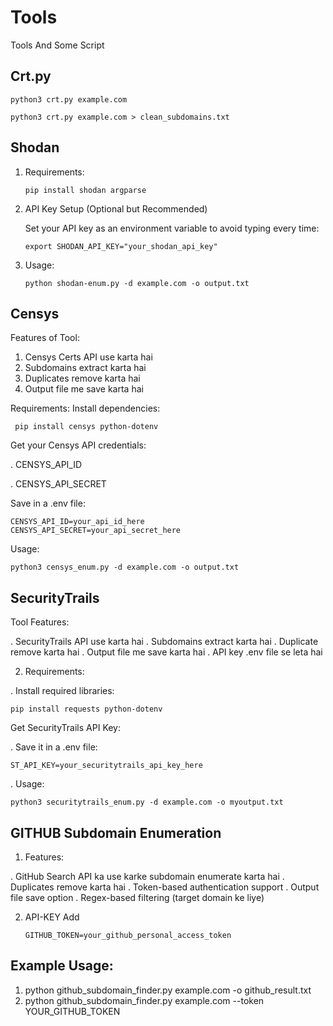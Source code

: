 # Tools
Tools And Some Script

## Crt.py 

    python3 crt.py example.com

    python3 crt.py example.com > clean_subdomains.txt


## Shodan 

1. Requirements:

       pip install shodan argparse

2. API Key Setup (Optional but Recommended)
   
    Set your API key as an environment variable to avoid typing every time:

       export SHODAN_API_KEY="your_shodan_api_key"
   
4. Usage:

       python shodan-enum.py -d example.com -o output.txt

## Censys

Features of Tool: 

1. Censys Certs API use karta hai
2. Subdomains extract karta hai
3. Duplicates remove karta hai
4. Output file me save karta hai

Requirements: 
Install dependencies:

     pip install censys python-dotenv

Get your Censys API credentials:

. CENSYS_API_ID

. CENSYS_API_SECRET

Save in a .env file:

    CENSYS_API_ID=your_api_id_here
    CENSYS_API_SECRET=your_api_secret_here

 Usage: 

    python3 censys_enum.py -d example.com -o output.txt


## SecurityTrails

 Tool Features:

. SecurityTrails API use karta hai
. Subdomains extract karta hai
. Duplicate remove karta hai
. Output file me save karta hai
. API key .env file se leta hai


2. Requirements:
   
. Install required libraries:

    pip install requests python-dotenv

Get SecurityTrails API Key:

. Save it in a .env file:

    ST_API_KEY=your_securitytrails_api_key_here

. Usage: 

    python3 securitytrails_enum.py -d example.com -o myoutput.txt


## GITHUB Subdomain Enumeration 

1. Features:

. GitHub Search API ka use karke subdomain enumerate karta hai
. Duplicates remove karta hai
. Token-based authentication support
. Output file save option
. Regex-based filtering (target domain ke liye)

2. API-KEY Add

       GITHUB_TOKEN=your_github_personal_access_token

## Example Usage:

1. python github_subdomain_finder.py example.com -o github_result.txt
2. python github_subdomain_finder.py example.com --token YOUR_GITHUB_TOKEN










